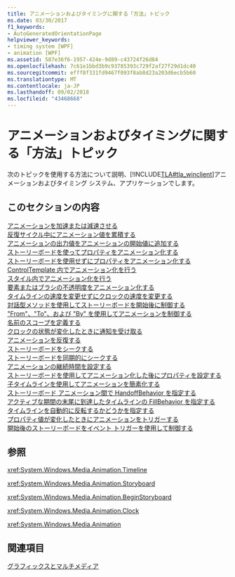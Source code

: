 ```yaml
---
title: アニメーションおよびタイミングに関する「方法」トピック
ms.date: 03/30/2017
f1_keywords:
- AutoGeneratedOrientationPage
helpviewer_keywords:
- timing system [WPF]
- animation [WPF]
ms.assetid: 587e36f6-1957-424e-9d89-c43724f26d84
ms.openlocfilehash: 7c61e1bbd3b9c93785393c729f2af27f29d1dc40
ms.sourcegitcommit: efff8f331fd9467f093f8ab8d23a203d6ecb5b60
ms.translationtype: MT
ms.contentlocale: ja-JP
ms.lasthandoff: 09/02/2018
ms.locfileid: "43468668"
---
```

# <a name="animation-and-timing-how-to-topics"></a>アニメーションおよびタイミングに関する「方法」トピック
次のトピックを使用する方法について説明、[!INCLUDE[TLA#tla_winclient](../../../../includes/tlasharptla-winclient-md.md)]アニメーションおよびタイミング システム、アプリケーションでします。  
  
## <a name="in-this-section"></a>このセクションの内容  
 [アニメーションを加速または減速させる](../../../../docs/framework/wpf/graphics-multimedia/how-to-accelerate-or-decelerate-an-animation.md)  
 [反復サイクル中にアニメーション値を累積する](../../../../docs/framework/wpf/graphics-multimedia/how-to-accumulate-animation-values-during-repeat-cycles.md)  
 [アニメーションの出力値をアニメーションの開始値に追加する](../../../../docs/framework/wpf/graphics-multimedia/how-to-add-an-animation-output-value-to-an-animation-starting-value.md)  
 [ストーリーボードを使ってプロパティをアニメーション化する](../../../../docs/framework/wpf/graphics-multimedia/how-to-animate-a-property-by-using-a-storyboard.md)  
 [ストーリーボードを使用せずにプロパティをアニメーション化する](../../../../docs/framework/wpf/graphics-multimedia/how-to-animate-a-property-without-using-a-storyboard.md)  
 [ControlTemplate 内でアニメーション化を行う](../../../../docs/framework/wpf/graphics-multimedia/how-to-animate-in-a-controltemplate.md)  
 [スタイル内でアニメーション化を行う](../../../../docs/framework/wpf/graphics-multimedia/how-to-animate-in-a-style.md)  
 [要素またはブラシの不透明度をアニメーション化する](../../../../docs/framework/wpf/graphics-multimedia/how-to-animate-the-opacity-of-an-element-or-brush.md)  
 [タイムラインの速度を変更せずにクロックの速度を変更する](../../../../docs/framework/wpf/graphics-multimedia/change-the-speed-of-a-clock.md)  
 [対話型メソッドを使用してストーリーボードを開始後に制御する](../../../../docs/framework/wpf/graphics-multimedia/how-to-control-a-storyboard-after-it-starts.md)  
 ["From"、"To"、および "By" を使用してアニメーションを制御する](../../../../docs/framework/wpf/graphics-multimedia/how-to-control-an-animation-using-from-to-and-by.md)  
 [名前のスコープを定義する](../../../../docs/framework/wpf/graphics-multimedia/how-to-define-a-name-scope.md)  
 [クロックの状態が変化したときに通知を受け取る](../../../../docs/framework/wpf/graphics-multimedia/how-to-receive-notification-when-clock-state-changes.md)  
 [アニメーションを反復する](../../../../docs/framework/wpf/graphics-multimedia/how-to-repeat-an-animation.md)  
 [ストーリーボードをシークする](../../../../docs/framework/wpf/graphics-multimedia/how-to-seek-a-storyboard.md)  
 [ストーリーボードを同期的にシークする](../../../../docs/framework/wpf/graphics-multimedia/how-to-seek-a-storyboard-synchronously.md)  
 [アニメーションの継続時間を設定する](../../../../docs/framework/wpf/graphics-multimedia/how-to-set-a-duration-for-an-animation.md)  
 [ストーリーボードを使用してアニメーション化した後にプロパティを設定する](../../../../docs/framework/wpf/graphics-multimedia/how-to-set-a-property-after-animating-it-with-a-storyboard.md)  
 [子タイムラインを使用してアニメーションを簡素化する](../../../../docs/framework/wpf/graphics-multimedia/how-to-simplify-animations-by-using-child-timelines.md)  
 [ストーリーボード アニメーション間で HandoffBehavior を指定する](../../../../docs/framework/wpf/graphics-multimedia/how-to-specify-handoffbehavior-between-storyboard-animations.md)  
 [アクティブな期間の末尾に到達したタイムラインの FillBehavior を指定する](../../../../docs/framework/wpf/graphics-multimedia/specify-the-fillbehavior-for-a-timeline.md)  
 [タイムラインを自動的に反転するかどうかを指定する](../../../../docs/framework/wpf/graphics-multimedia/how-to-specify-whether-a-timeline-automatically-reverses.md)  
 [プロパティ値が変化したときにアニメーションをトリガーする](../../../../docs/framework/wpf/graphics-multimedia/how-to-trigger-an-animation-when-a-property-value-changes.md)  
 [開始後のストーリーボードをイベント トリガーを使用して制御する](../../../../docs/framework/wpf/graphics-multimedia/how-to-use-event-triggers-to-control-a-storyboard-after-it-starts.md)  
  
## <a name="reference"></a>参照  
 <xref:System.Windows.Media.Animation.Timeline>  
  
 <xref:System.Windows.Media.Animation.Storyboard>  
  
 <xref:System.Windows.Media.Animation.BeginStoryboard>  
  
 <xref:System.Windows.Media.Animation.Clock>  
  
 <xref:System.Windows.Media.Animation>  
  
## <a name="related-sections"></a>関連項目  
 [グラフィックスとマルチメディア](../../../../docs/framework/wpf/graphics-multimedia/index.md)
